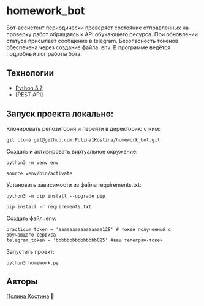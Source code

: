 # homework_bot
Бот-ассистент периодически проверяет состояние отправленных на проверку работ обращаясь к API обучающего ресурса. При обновлении статуса присылает сообщение в telegram. Безопасность токенов обеспечена через создание файла .env. В программе ведётся подробный лог работы бота.
## Технологии
- [Python 3.7](https://www.python.org/downloads/release/python-370/)
- [REST API]
## Запуск проекта локально:
Клонировать репозиторий и перейти в директорию с ним:
```
git clone git@github.com:Polina1Kostina/homework_bot.git
```
Cоздать и активировать виртуальное окружение:
```
python3 -m venv env
```
```
source venv/bin/activate
```
Установить зависимости из файла requirements.txt:
```
python3 -m pip install --upgrade pip
```
```
pip install -r requirements.txt
```
Создать файл .env:
```
practicum_token = 'aaaaaaaaaaaaaaaa128' # токен полученный с обучающего сервиса
telegram_token = 'bbbbbbbbbbbbbbb025' #ваш телеграм-токен
```
Запустить проект:
```
python3 homework.py
```
## Авторы
[Полина Костина](https://github.com/Polina1Kostina) :eyes:
